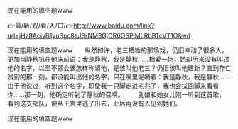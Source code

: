 现在能用的填空题www

👉最/新/观/看/入/口/👉http://www.baidu.com/link?url=jHz8AcivB1yuSpc8sJSrNM3GjOR6OSPiMLRbBTcVT1O&wd

现在能用的填空题www　　纵然如许，老三牺牲的那场戏，仍旧冲动了很多人，更加当静秋扒在他床前说：我是静秋，我是静秋……相爱一场，她却历来没有叫过他的名字，以至不领会该怎样称谓他，是该叫他老三？仍旧该叫他建新？直到存亡辨别的那一刻，都没能叫出他的名字，只在嘴里呢喃着：我是静秋，我是静秋……由于他说过，听到这个名字，即使我一只脚走进宅兆了，我也会拔回脚来看看你……那一刻，他确定听到了静秋的召唤。
　　乳娘和她女儿刚一听到这首歌，看到这支部队，便从王宫里逃了出去，此后再没有人见到她们。


现在能用的填空题www
